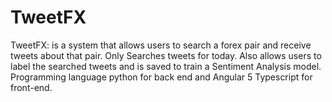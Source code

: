 # TweetFX
TweetFX: is a system that allows users to search a forex pair and receive tweets about that pair. Only Searches tweets for today. Also allows users to label the searched tweets and is saved to train a Sentiment Analysis model. Programming language python for back end and Angular 5 Typescript for front-end.
